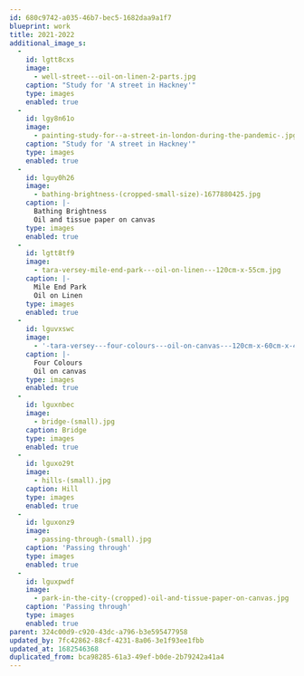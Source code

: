 ```yaml
---
id: 680c9742-a035-46b7-bec5-1682daa9a1f7
blueprint: work
title: 2021-2022
additional_image_s:
  -
    id: lgtt8cxs
    image:
      - well-street---oil-on-linen-2-parts.jpg
    caption: "Study for 'A street in Hackney'"
    type: images
    enabled: true
  -
    id: lgy8n61o
    image:
      - painting-study-for--a-street-in-london-during-the-pandemic-.jpg
    caption: "Study for 'A street in Hackney'"
    type: images
    enabled: true
  -
    id: lguy0h26
    image:
      - bathing-brightness-(cropped-small-size)-1677880425.jpg
    caption: |-
      Bathing Brightness 
      Oil and tissue paper on canvas
    type: images
    enabled: true
  -
    id: lgtt8tf9
    image:
      - tara-versey-mile-end-park---oil-on-linen---120cm-x-55cm.jpg
    caption: |-
      Mile End Park 
      Oil on Linen
    type: images
    enabled: true
  -
    id: lguvxswc
    image:
      - '-tara-versey---four-colours---oil-on-canvas---120cm-x-60cm-x-4cm--2022---3,500.jpg'
    caption: |-
      Four Colours 
      Oil on canvas
    type: images
    enabled: true
  -
    id: lguxnbec
    image:
      - bridge-(small).jpg
    caption: Bridge
    type: images
    enabled: true
  -
    id: lguxo29t
    image:
      - hills-(small).jpg
    caption: Hill
    type: images
    enabled: true
  -
    id: lguxonz9
    image:
      - passing-through-(small).jpg
    caption: 'Passing through'
    type: images
    enabled: true
  -
    id: lguxpwdf
    image:
      - park-in-the-city-(cropped)-oil-and-tissue-paper-on-canvas.jpg
    caption: 'Passing through'
    type: images
    enabled: true
parent: 324c00d9-c920-43dc-a796-b3e595477958
updated_by: 7fc42862-88cf-4231-8a06-3e1f93ee1fbb
updated_at: 1682546368
duplicated_from: bca98285-61a3-49ef-b0de-2b79242a41a4
---
```

